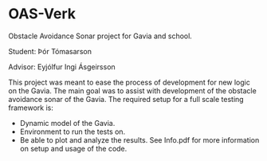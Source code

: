 ﻿OAS-Verk
========

Obstacle Avoidance Sonar project for Gavia and school.

Student: Þór Tómasarson

Advisor: Eyjólfur Ingi Ásgeirsson


This project was meant to ease the process of development for new logic on the Gavia. The main goal was to assist with development of the obstacle avoidance sonar of the Gavia.
The required setup for a full scale testing framework is:
*	Dynamic model of the Gavia.
*	Environment to run the tests on.
*	Be able to plot and analyze the results.
See Info.pdf for more information on setup and usage of the code.

